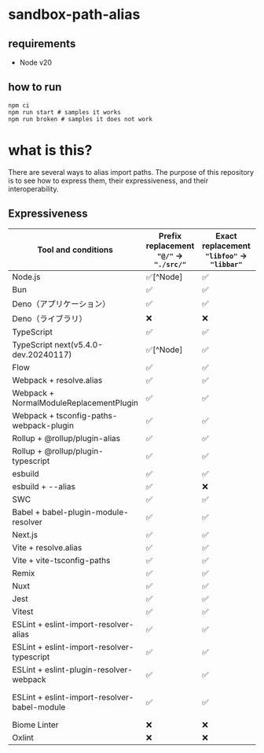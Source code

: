 # sandbox-path-alias

## requirements

- Node v20

## how to run

```
npm ci
npm run start # samples it works
npm run broken # samples it does not work
```

# what is this?

There are several ways to alias import paths. The purpose of this repository is to see how to express them, their expressiveness, and their interoperability.

## Expressiveness

| Tool and conditions                          | Prefix replacement `"@/"` -> `"./src/"` | Exact replacement `"libfoo"` -> `"libbar"` | Capture(single⚠️、multiple✅) | RegExp | note                         |
| -------------------------------------------- | --------------------------------------- | ------------------------------------------ | ----------------------------- | ------ | ---------------------------- |
| Node.js                                      | ✅[^Node]                               | ✅                                         | ⚠️                            | ❌     | -                            |
| Bun                                          | ✅                                      | ✅                                         | ⚠️                            | ❌     | tsconfig                     |
| Deno（アプリケーション）                     | ✅                                      | ✅                                         | ❌                            | ❌     | -                            |
| Deno（ライブラリ）                           | ❌                                      | ❌                                         | ❌                            | ❌     | -                            |
| TypeScript                                   | ✅                                      | ✅                                         | ⚠️                            | ❌     | -                            |
| TypeScript next(v5.4.0-dev.20240117)         | ✅[^Node]                               | ✅                                         | ⚠️                            | ❌     | Node.js (imports field)      |
| Flow                                         | ✅                                      | ✅                                         | ✅                            | ✅     | -                            |
| Webpack + resolve.alias                      | ✅                                      | ✅                                         | ❌                            | ❌     | -                            |
| Webpack + NormalModuleReplacementPlugin      | ✅                                      | ✅                                         | ✅                            | ✅     | -                            |
| Webpack + tsconfig-paths-webpack-plugin      | ✅                                      | ✅                                         | ⚠️                            | ❌     | tsconfig                     |
| Rollup + @rollup/plugin-alias                | ✅                                      | ✅                                         | ✅                            | ✅     | -                            |
| Rollup + @rollup/plugin-typescript           | ✅                                      | ✅                                         | ⚠️                            | ❌     | tsconfig                     |
| esbuild                                      | ✅                                      | ✅                                         | ⚠️                            | ❌     | tsconfig                     |
| esbuild + --alias                            | ✅                                      | ❌                                         | ❌                            | ❌     | -                            |
| SWC                                          | ✅                                      | ✅                                         | ⚠️                            | ❌     | -                            |
| Babel + babel-plugin-module-resolver         | ✅                                      | ✅                                         | ✅                            | ✅     | -                            |
| Next.js                                      | ✅                                      | ✅                                         | ⚠️                            | ❌     | tsconfig,jsconfig            |
| Vite + resolve.alias                         | ✅                                      | ✅                                         | ❌                            | ❌     | -                            |
| Vite + vite-tsconfig-paths                   | ✅                                      | ✅                                         | ⚠️                            | ❌     | tsconfig                     |
| Remix                                        | ✅                                      | ✅                                         | ⚠️                            | ❌     | tsconfig                     |
| Nuxt                                         | ✅                                      | ✅                                         | ❌                            | ❌     |                              |
| Jest                                         | ✅                                      | ✅                                         | ✅                            | ✅     | -                            |
| Vitest                                       | ✅                                      | ✅                                         | ❌                            | ❌     | see Vite                     |
| ESLint + eslint-import-resolver-alias        | ✅                                      | ✅                                         | ❌                            | ❌     | -                            |
| ESLint + eslint-import-resolver-typescript   | ✅                                      | ✅                                         | ⚠️                            | ❌     | tsconfig                     |
| ESLint + eslint-plugin-resolver-webpack      | ✅                                      | ✅                                         | ⚠️                            | ❌     | webpack + resolve.alias      |
| ESLint + eslint-import-resolver-babel-module | ✅                                      | ✅                                         | ⚠️                            | ❌     | babel-plugin-module-resolver |
| Biome Linter                                 | ❌                                      | ❌                                         | ❌                            | ❌     | -                            |
| Oxlint                                       | ❌                                      | ❌                                         | ❌                            | ❌     | -                            |
